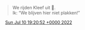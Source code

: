> We rijden Kleef uit 🚗\.  
> Ik: “We blijven hier niet plakken\!”

<img src="../../media/tweet.ico" width="12" /> [Sun Jul 10 19:20:52 +0000 2022](https://twitter.com/DromerDenker/status/1546212881347350529)